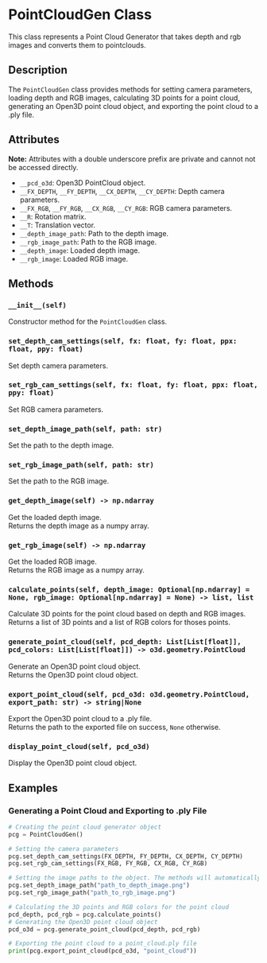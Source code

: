 # PointCloudGen Class

This class represents a Point Cloud Generator that takes depth and rgb images and converts them to pointclouds.

## Description

The `PointCloudGen` class provides methods for setting camera parameters, loading depth and RGB images, calculating 3D points for a point cloud, generating an Open3D point cloud object, and exporting the point cloud to a .ply file.

## Attributes

**Note:** Attributes with a double underscore prefix are private and cannot not be accessed directly.

- `__pcd_o3d`: Open3D PointCloud object.
- `__FX_DEPTH`, `__FY_DEPTH`, `__CX_DEPTH`, `__CY_DEPTH`: Depth camera parameters.
- `__FX_RGB`, `__FY_RGB`, `__CX_RGB`, `__CY_RGB`: RGB camera parameters.
- `__R`: Rotation matrix.
- `__T`: Translation vector.
- `__depth_image_path`: Path to the depth image.
- `__rgb_image_path`: Path to the RGB image.
- `__depth_image`: Loaded depth image.
- `__rgb_image`: Loaded RGB image.

## Methods

### `__init__(self)`

Constructor method for the `PointCloudGen` class.

### `set_depth_cam_settings(self, fx: float, fy: float, ppx: float, ppy: float)`

Set depth camera parameters.

### `set_rgb_cam_settings(self, fx: float, fy: float, ppx: float, ppy: float)`

Set RGB camera parameters.

### `set_depth_image_path(self, path: str)`

Set the path to the depth image.

### `set_rgb_image_path(self, path: str)`

Set the path to the RGB image.

### `get_depth_image(self) -> np.ndarray`

Get the loaded depth image.  
Returns the depth image as a numpy array.

### `get_rgb_image(self) -> np.ndarray`

Get the loaded RGB image.  
Returns the RGB image as a numpy array.

### `calculate_points(self, depth_image: Optional[np.ndarray] = None, rgb_image: Optional[np.ndarray] = None) -> list, list`

Calculate 3D points for the point cloud based on depth and RGB images.  
Returns a list of 3D points and a list of RGB colors for thoses points.

### `generate_point_cloud(self, pcd_depth: List[List[float]], pcd_colors: List[List[float]]) -> o3d.geometry.PointCloud`

Generate an Open3D point cloud object.  
Returns the Open3D point cloud object.

### `export_point_cloud(self, pcd_o3d: o3d.geometry.PointCloud, export_path: str) -> string|None`

Export the Open3D point cloud to a .ply file.  
Returns the path to the exported file on success, `None` otherwise.

### `display_point_cloud(self, pcd_o3d)`

Display the Open3D point cloud object.

## Examples

### Generating a Point Cloud and Exporting to .ply File

```python
# Creating the point cloud generator object
pcg = PointCloudGen()

# Setting the camera parameters
pcg.set_depth_cam_settings(FX_DEPTH, FY_DEPTH, CX_DEPTH, CY_DEPTH)
pcg.set_rgb_cam_settings(FX_RGB, FY_RGB, CX_RGB, CY_RGB)

# Setting the image paths to the object. The methods will automatically read the images
pcg.set_depth_image_path("path_to_depth_image.png")
pcg.set_rgb_image_path("path_to_rgb_image.png")

# Calculating the 3D points and RGB colors for the point cloud
pcd_depth, pcd_rgb = pcg.calculate_points()
# Generating the Open3D point cloud object
pcd_o3d = pcg.generate_point_cloud(pcd_depth, pcd_rgb)

# Exporting the point cloud to a point_cloud.ply file
print(pcg.export_point_cloud(pcd_o3d, "point_cloud"))
```